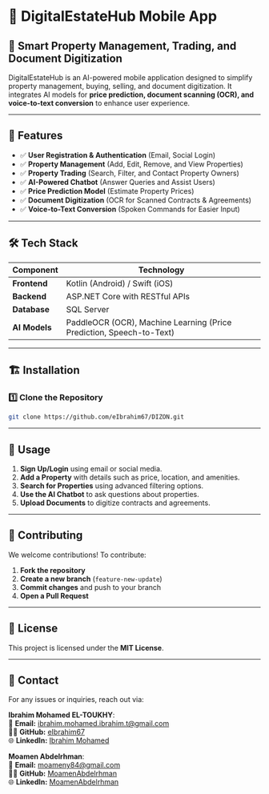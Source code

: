 # 📱 DigitalEstateHub Mobile App  

## 🏡 Smart Property Management, Trading, and Document Digitization  

DigitalEstateHub is an AI-powered mobile application designed to simplify property management, buying, selling, and document digitization. It integrates AI models for **price prediction, document scanning (OCR), and voice-to-text conversion** to enhance user experience.

---

## 🚀 Features  

- ✅ **User Registration & Authentication** (Email, Social Login)  
- ✅ **Property Management** (Add, Edit, Remove, and View Properties)  
- ✅ **Property Trading** (Search, Filter, and Contact Property Owners)  
- ✅ **AI-Powered Chatbot** (Answer Queries and Assist Users)  
- ✅ **Price Prediction Model** (Estimate Property Prices)  
- ✅ **Document Digitization** (OCR for Scanned Contracts & Agreements)  
- ✅ **Voice-to-Text Conversion** (Spoken Commands for Easier Input)  

---

## 🛠️ Tech Stack  

| Component     | Technology |
|--------------|------------|
| **Frontend**  | Kotlin (Android) / Swift (iOS) |
| **Backend**   | ASP.NET Core with RESTful APIs |
| **Database**  | SQL Server |
| **AI Models** | PaddleOCR (OCR), Machine Learning (Price Prediction, Speech-to-Text) |

---

## 🏗️ Installation  

### 1️⃣ Clone the Repository  
```sh
git clone https://github.com/eIbrahim67/DIZON.git

```
---

## 📖 Usage  

1. **Sign Up/Login** using email or social media.  
2. **Add a Property** with details such as price, location, and amenities.  
3. **Search for Properties** using advanced filtering options.  
4. **Use the AI Chatbot** to ask questions about properties.  
5. **Upload Documents** to digitize contracts and agreements.  

---

## 🤝 Contributing  

We welcome contributions! To contribute:  

1. **Fork the repository**  
2. **Create a new branch** (`feature-new-update`)  
3. **Commit changes** and push to your branch  
4. **Open a Pull Request**  

---

## 📜 License  

This project is licensed under the **MIT License**.  

---

## 📩 Contact  

For any issues or inquiries, reach out via:  

**Ibrahim Mohamed EL-TOUKHY**:  
📧 **Email:** [ibrahim.mohamed.ibrahim.t@gmail.com](mailto:ibrahim.mohamed.ibrahim.t@gmail.com)  
👨‍💻 **GitHub:** [eIbrahim67](https://github.com/eIbrahim67)  
🌐 **LinkedIn:** [Ibrahim Mohamed](https://www.linkedin.com/in/eibrahim67)  

**Moamen Abdelrhman**:  
📧 **Email:** [moameny84@gmail.com](mailto:moameny84@gmail.com)  
👨‍💻 **GitHub:** [MoamenAbdelrhman](https://github.com/MoamenAbdelrhman)  
🌐 **LinkedIn:** [MoamenAbdelrhman](https://www.linkedin.com/in/moamen-abdelrhman-65ba801ba)  
